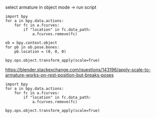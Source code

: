 select armature in object mode -> run script

```
import bpy
for a in bpy.data.actions:
    for fc in a.fcurves:
        if "location" in fc.data_path:
            a.fcurves.remove(fc)

ob = bpy.context.object
for pb in ob.pose.bones:
    pb.location = (0, 0, 0)

bpy.ops.object.transform_apply(scale=True)
```

https://blender.stackexchange.com/questions/143196/apply-scale-to-armature-works-on-rest-position-but-breaks-poses


```
import bpy
for a in bpy.data.actions:
    for fc in a.fcurves:
        if "location" in fc.data_path:
            a.fcurves.remove(fc)

bpy.ops.object.transform_apply(scale=True)
```